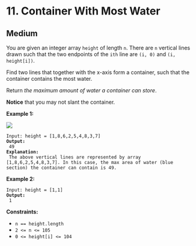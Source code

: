 # 11. Container With Most Water

## Medium



You are given an integer array `height` of length `n`. There are `n` vertical lines drawn such that the two endpoints of the `ith` line are `(i, 0)` and `(i, height[i])`.

Find two lines that together with the x-axis form a container, such that the container contains the most water.

Return _the maximum amount of water a container can store_.

**Notice** that you may not slant the container.

&#x20;

**Example 1:**

![](https://s3-lc-upload.s3.amazonaws.com/uploads/2018/07/17/question\_11.jpg)

<pre><code>Input: height = [1,8,6,2,5,4,8,3,7]
<strong>Output:
</strong> 49
<strong>Explanation:
</strong> The above vertical lines are represented by array [1,8,6,2,5,4,8,3,7]. In this case, the max area of water (blue section) the container can contain is 49.
</code></pre>

**Example 2:**

<pre><code>Input: height = [1,1]
<strong>Output:
</strong> 1
</code></pre>

&#x20;

**Constraints:**

* `n == height.length`
* `2 <= n <= 105`
* `0 <= height[i] <= 104`
